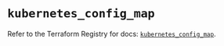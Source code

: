 # `kubernetes_config_map`

Refer to the Terraform Registry for docs: [`kubernetes_config_map`](https://registry.terraform.io/providers/hashicorp/kubernetes/2.34.0/docs/resources/config_map).
